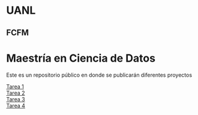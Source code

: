 # UANL
## FCFM

# Maestría en Ciencia de Datos

Este es un repositorio público en donde se publicarán diferentes proyectos

[Tarea 1](/Tareas/Tarea_1.md)<br>
[Tarea 2](/Tareas/Tarea_2.md)<br>
[Tarea 3](/Tareas/Tarea_3.md)<br>
[Tarea 4](/Tareas/Tarea%204%20BD%20Customer%20Service.sql)<br>
